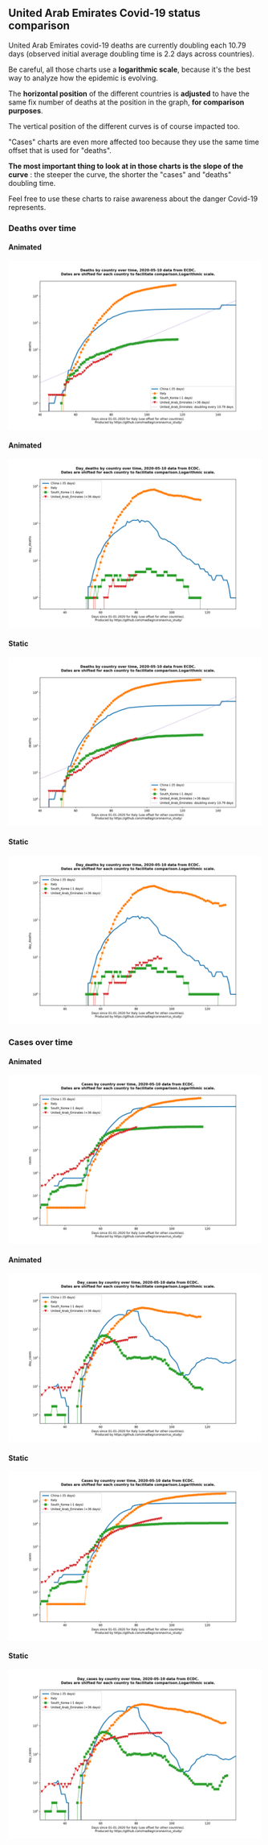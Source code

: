 ## United Arab Emirates Covid-19 status comparison 

United Arab Emirates covid-19 deaths are currently doubling each 10.79 days (observed initial average doubling time is 2.2 days across countries).



Be careful, all those charts use a **logarithmic scale**, because it's the best way to analyze how the epidemic is evolving.
 
The **horizontal position** of the different countries is **adjusted** to have the same fix number of deaths at the position in the graph, **for comparison purposes**.

The vertical position of the different curves is of course impacted too.

"Cases" charts are even more affected too because they use the same time offset that is used for "deaths".

**The most important thing to look at in those charts is the slope of the curve** : the steeper the curve, the shorter the "cases" and "deaths" doubling time.

Feel free to use these charts to raise awareness about the danger Covid-19 represents. 


 
### Deaths over time
 
#### Animated
![United Arab Emirates covid-19 deaths animated chart](https://raw.githubusercontent.com/madlag/coronavirus_study/master/notebooks/graphs/2020-05-10/countries/United_Arab_Emirates/2020-05-10_United_Arab_Emirates_deaths.gif "United Arab Emirates covid-19 deaths animated chart")   
 
#### Animated
![United Arab Emirates covid-19 daily deaths animated chart](https://raw.githubusercontent.com/madlag/coronavirus_study/master/notebooks/graphs/2020-05-10/countries/United_Arab_Emirates/2020-05-10_United_Arab_Emirates_day_deaths.gif "United Arab Emirates covid-19 day_deaths animated chart")   
 
#### Static
![United Arab Emirates covid-19 deaths static chart](https://raw.githubusercontent.com/madlag/coronavirus_study/master/notebooks/graphs/2020-05-10/countries/United_Arab_Emirates/2020-05-10_United_Arab_Emirates_deaths.png "United Arab Emirates covid-19 deaths static chart")   
 
#### Static
![United Arab Emirates covid-19 daily deaths static chart](https://raw.githubusercontent.com/madlag/coronavirus_study/master/notebooks/graphs/2020-05-10/countries/United_Arab_Emirates/2020-05-10_United_Arab_Emirates_day_deaths.png "United Arab Emirates covid-19 day_deaths static chart")   

 
### Cases over time
 
#### Animated
![United Arab Emirates covid-19 cases animated chart](https://raw.githubusercontent.com/madlag/coronavirus_study/master/notebooks/graphs/2020-05-10/countries/United_Arab_Emirates/2020-05-10_United_Arab_Emirates_cases.gif "United Arab Emirates covid-19 cases animated chart")   
 
#### Animated
![United Arab Emirates covid-19 daily cases animated chart](https://raw.githubusercontent.com/madlag/coronavirus_study/master/notebooks/graphs/2020-05-10/countries/United_Arab_Emirates/2020-05-10_United_Arab_Emirates_day_cases.gif "United Arab Emirates covid-19 day_cases animated chart")   
 
#### Static
![United Arab Emirates covid-19 cases static chart](https://raw.githubusercontent.com/madlag/coronavirus_study/master/notebooks/graphs/2020-05-10/countries/United_Arab_Emirates/2020-05-10_United_Arab_Emirates_cases.png "United Arab Emirates covid-19 cases static chart")   
 
#### Static
![United Arab Emirates covid-19 daily cases static chart](https://raw.githubusercontent.com/madlag/coronavirus_study/master/notebooks/graphs/2020-05-10/countries/United_Arab_Emirates/2020-05-10_United_Arab_Emirates_day_cases.png "United Arab Emirates covid-19 day_cases static chart")   


